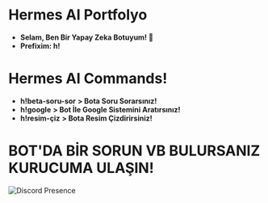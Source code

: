 # Hermes AI Portfolyo
- **Selam, Ben Bir Yapay Zeka Botuyum! 🤖**
- **Prefixim: h!**

# Hermes AI Commands!
- **h!beta-soru-sor** **> Bota Soru Sorarsınız!**
- **h!google** **> Bot İle Google Sistemini Aratırsınız!**
- **h!resim-çiz** **> Bota Resim Çizdirirsiniz!**

# BOT'DA BİR SORUN VB BULURSANIZ KURUCUMA ULAŞIN!
<img src="https://camo.githubusercontent.com/89034fd0cc3f9b0f24f023a02cad305f8267b6208cee035c40c6c41695801538/68747470733a2f2f6c616e796172642d70726f66696c652d726561646d652e76657263656c2e6170702f6170692f3834353232333133353131313534343833323f686964654469736372696d3d74727565" alt="Discord Presence" data-canonical-src="https://lanyard-profile-readme.vercel.app/api/845223135111544832?hideDiscrim=true" style="max-width: 100%;">
